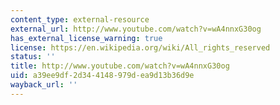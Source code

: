 ```yaml
---
content_type: external-resource
external_url: http://www.youtube.com/watch?v=wA4nnxG30og
has_external_license_warning: true
license: https://en.wikipedia.org/wiki/All_rights_reserved
status: ''
title: http://www.youtube.com/watch?v=wA4nnxG30og
uid: a39ee9df-2d34-4148-979d-ea9d13b36d9e
wayback_url: ''
---
```

